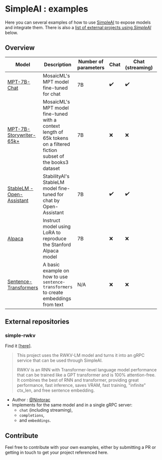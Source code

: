 # SimpleAI : examples

Here you can several examples of how to use [SimpleAI](https://github.com/lhenault/simpleAI) to expose models and integrate them. There is also a [list of external projects using *SimpleAI*](#external-repositories) below.

## Overview

| Model | Description | Number of parameters | Chat | Chat (streaming) | Instruct | Completion | Embedding |
| --- | --- | --- | --- | --- | --- | --- | --- |
| [MPT-7B-Chat](/examples/MPT-7B-Chat) | MosaicML's MPT model fine-tuned for chat | 7B | ✔️ | ✔️ | ❌ | ❌ | ❌ |
| [MPT-7B-Storywriter-65k+](/examples/MPT-7B-Storywriter-65kplus) | MosaicML's MPT model fine-tuned with a context length of 65k tokens on a filtered fiction subset of the books3 dataset | 7B | ❌ | ❌ | ❌ | ✔️ | ❌ |
| [StableLM - Open-Assistant](/examples/stablelm-open-assistant) | StabilityAI's StableLM model fine-tuned for chat by Open-Assistant | 7B | ✔️ | ✔️ | ❌ | ❌ | ❌ |
| [Alpaca](/examples/alpaca-lora-7B) | Instruct model using LoRA to reproduce the Stanford Alpaca model | 7B | ❌ | ❌ | ✔️ | ❌ | ❌ |
| [Sentence-Transformers](/examples/sentence-transformers) | A basic example on how to use `sentence-transformers` to create embeddings from text | N/A | ❌ | ❌ | ❌ | ❌ | ✔️ |

## External repositories

### **simple-rwkv**

Find it [[here](https://github.com/Nintorac/simple_rwkv)].

> This project uses the RWKV-LM model and turns it into an gRPC service that can be used through SimpleAI.
>  
> RWKV is an RNN with Transformer-level language model performance that can be trained like a GPT transformer and is 100% attention-free. It combines the best of RNN and transformer, providing great performance, fast inference, saves VRAM, fast training, "infinite" ctx_len, and free sentence embedding.

* Author : [@Nintorac](https://github.com/Nintorac/)
* Implements for the same model and in a single gRPC server:
  * `chat` (including streaming),
  * `completions`,
  * and `embeddings`.

## Contribute

Feel free to contribute with your own examples, either by submitting a PR or getting in touch to get your project referenced here.
